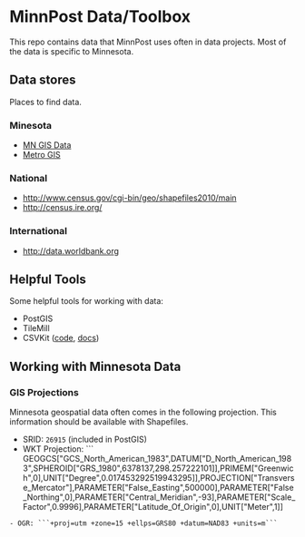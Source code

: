 # MinnPost Data/Toolbox

This repo contains data that MinnPost uses often in data projects.
Most of the data is specific to Minnesota.

## Data stores

Places to find data.

### Minesota

- [MN GIS Data](http://www.mngeo.state.mn.us/chouse/data.html)
- [Metro GIS](http://www.mngeo.state.mn.us/chouse/data.html)

### National

- http://www.census.gov/cgi-bin/geo/shapefiles2010/main
- http://census.ire.org/

### International

- http://data.worldbank.org

## Helpful Tools

Some helpful tools for working with data:

 - PostGIS
 - TileMill
 - CSVKit ([code](https://github.com/onyxfish/csvkit), [docs](http://csvkit.readthedocs.org/en/latest/index.html))

## Working with Minnesota Data

### GIS Projections

Minnesota geospatial data often comes in the following projection.  This
information should be available with Shapefiles.

- SRID: ```26915``` (included in PostGIS)
- WKT Projection: ```
GEOGCS["GCS_North_American_1983",DATUM["D_North_American_1983",SPHEROID["GRS_1980",6378137,298.257222101]],PRIMEM["Greenwich",0],UNIT["Degree",0.017453292519943295]],PROJECTION["Transverse_Mercator"],PARAMETER["False_Easting",500000],PARAMETER["False_Northing",0],PARAMETER["Central_Meridian",-93],PARAMETER["Scale_Factor",0.9996],PARAMETER["Latitude_Of_Origin",0],UNIT["Meter",1]]
```
- OGR: ```+proj=utm +zone=15 +ellps=GRS80 +datum=NAD83 +units=m```